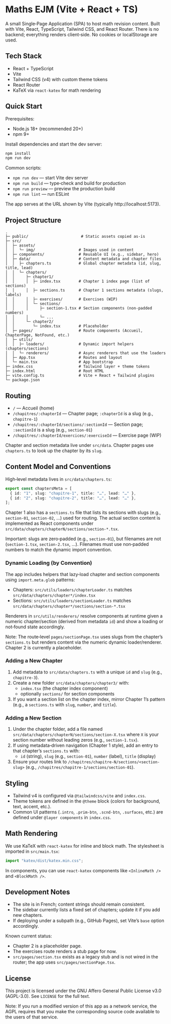 # Maths EJM (Vite + React + TS)

A small Single‑Page Application (SPA) to host math revision content. Built with Vite, React, TypeScript, Tailwind CSS, and React Router. There is no backend; everything renders client‑side. No cookies or localStorage are used.

## Tech Stack

- React + TypeScript
- Vite
- Tailwind CSS (v4) with custom theme tokens
- React Router
- KaTeX via `react-katex` for math rendering

## Quick Start

Prerequisites:

- Node.js 18+ (recommended 20+)
- npm 9+

Install dependencies and start the dev server:

```bash
npm install
npm run dev
```

Common scripts:

- `npm run dev` — start Vite dev server
- `npm run build` — type‑check and build for production
- `npm run preview` — preview the production build
- `npm run lint` — run ESLint

The app serves at the URL shown by Vite (typically http://localhost:5173).

## Project Structure

```
.
├─ public/                       # Static assets copied as‑is
├─ src/
│  ├─ assets/
│  │  └─ img/                   # Images used in content
│  ├─ components/               # Reusable UI (e.g., sidebar, hero)
│  ├─ data/                     # Content metadata and chapter files
│  │  ├─ chapters.ts            # Global chapter metadata (id, slug, title, lead)
│  │  └─ chapters/
│  │     ├─ chapter1/
│  │     │  ├─ index.tsx        # Chapter 1 index page (list of sections)
│  │     │  ├─ sections.ts      # Chapter 1 sections metadata (slugs, labels)
│  │     │  ├─ exercises/       # Exercises (WIP)
│  │     │  └─ sections/
│  │     │     ├─ section-1.tsx # Section components (non‑padded numbers)
│  │     │     └─ ...
│  │     └─ chapter2/
│  │        └─ index.tsx        # Placeholder
│  ├─ pages/                    # Route components (Accueil, ChapterPage, NotFound, etc.)
│  ├─ utils/
│  │  ├─ loaders/               # Dynamic import helpers (chapters/sections)
│  │  └─ renderers/             # Async renderers that use the loaders
│  ├─ App.tsx                   # Routes and layout
│  └─ main.tsx                  # App bootstrap
├─ index.css                    # Tailwind layer + theme tokens
├─ index.html                   # Root HTML
├─ vite.config.ts               # Vite + React + Tailwind plugins
└─ package.json
```

## Routing

- `/` — Accueil (home)
- `/chapitres/:chapterId` — Chapter page; `:chapterId` is a slug (e.g., `chapitre-1`)
- `/chapitres/:chapterId/sections/:sectionId` — Section page; `:sectionId` is a slug (e.g., `section-01`)
- `/chapitres/:chapterId/exercices/:exerciseId` — Exercise page (WIP)

Chapter and section metadata live under `src/data`. Chapter pages use `chapters.ts` to look up the chapter by its `slug`.

## Content Model and Conventions

High‑level metadata lives in `src/data/chapters.ts`:

```ts
export const chaptersMeta = [
  { id: "1", slug: "chapitre-1", title: "…", lead: "…" },
  { id: "2", slug: "chapitre-2", title: "…", lead: "…" },
];
```

Chapter 1 also has a `sections.ts` file that lists its sections with slugs (e.g., `section-01`, `section-02`, …) used for routing. The actual section content is implemented as React components under `src/data/chapters/chapterN/sections/section-*.tsx`.

Important: slugs are zero‑padded (e.g., `section-01`), but filenames are not (`section-1.tsx`, `section-2.tsx`, …). Filenames must use non‑padded numbers to match the dynamic import convention.

### Dynamic Loading (by Convention)

The app includes helpers that lazy‑load chapter and section components using `import.meta.glob` patterns:

- Chapters: `src/utils/loaders/chapterLoader.ts` matches `src/data/chapters/chapter*/index.tsx`
- Sections: `src/utils/loaders/sectionLoader.ts` matches `src/data/chapters/chapter*/sections/section-*.tsx`

Renderers in `src/utils/renderers/` resolve components at runtime given a numeric chapter/section (derived from metadata `id`) and show a loading or not‑found state accordingly.

Note: The route‑level `pages/sectionPage.tsx` uses slugs from the chapter’s `sections.ts` but renders content via the numeric dynamic loader/renderer. Chapter 2 is currently a placeholder.

### Adding a New Chapter

1. Add metadata to `src/data/chapters.ts` with a unique `id` and `slug` (e.g., `chapitre-3`).
2. Create a new folder `src/data/chapters/chapter3/` with:
   - `index.tsx` (the chapter index component)
   - optionally `sections/` for section components
3. If you want a section list on the chapter index, mirror Chapter 1’s pattern (e.g., a `sections.ts` with `slug`, `number`, and `title`).

### Adding a New Section

1. Under the chapter folder, add a file named `src/data/chapters/chapterN/sections/section-X.tsx` where `X` is your section number without leading zeros (e.g., `section-1.tsx`).
2. If using metadata‑driven navigation (Chapter 1 style), add an entry to that chapter’s `sections.ts` with:
   - `id` (string), `slug` (e.g., `section-01`), `number` (label), `title` (display)
3. Ensure your routes link to `/chapitres/chapitre-N/sections/<section-slug>` (e.g., `/chapitres/chapitre-1/sections/section-01`).

## Styling

- Tailwind v4 is configured via `@tailwindcss/vite` and `index.css`.
- Theme tokens are defined in the `@theme` block (colors for background, text, accent, etc.).
- Common UI patterns (`.intro`, `.prim-btn`, `.scnd-btn`, `.surfaces`, etc.) are defined under `@layer components` in `index.css`.

## Math Rendering

We use KaTeX with `react-katex` for inline and block math. The stylesheet is imported in `src/main.tsx`:

```ts
import "katex/dist/katex.min.css";
```

In components, you can use `react-katex` components like `<InlineMath />` and `<BlockMath />`.

## Development Notes

- The site is in French; content strings should remain consistent.
- The sidebar currently lists a fixed set of chapters; update it if you add new chapters.
- If deploying under a subpath (e.g., GitHub Pages), set Vite’s `base` option accordingly.

Known current status:

- Chapter 2 is a placeholder page.
- The exercises route renders a stub page for now.
- `src/pages/section.tsx` exists as a legacy stub and is not wired in the router; the app uses `src/pages/sectionPage.tsx`.

## License

This project is licensed under the GNU Affero General Public License v3.0 (AGPL-3.0). See `LICENSE` for the full text.

Note: If you run a modified version of this app as a network service, the AGPL requires that you make the corresponding source code available to the users of that service.
